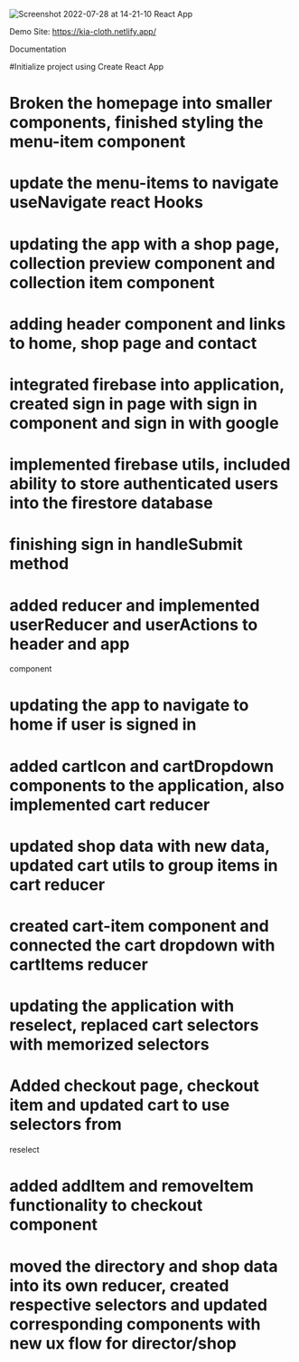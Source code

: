 ![Screenshot 2022-07-28 at 14-21-10 React App](https://user-images.githubusercontent.com/57706905/182349548-b355632b-5830-437b-a7a0-76941095af01.png)

Demo Site: https://kia-cloth.netlify.app/

Documentation

#Initialize project using Create React App
# Broken the homepage into smaller components, finished styling the menu-item component
# update the menu-items to navigate useNavigate react Hooks
# updating the app with a shop page, collection preview component and collection item component
# adding header component and links to home, shop page and contact
#  integrated firebase into application, created sign in page with sign in component and sign in with google
# implemented firebase utils, included ability to store authenticated users into the firestore database
#  finishing sign in handleSubmit method
# added reducer and implemented userReducer and userActions to header and app 
component
# updating the app to navigate to home if user is signed in
# added cartIcon and cartDropdown components to the application, also implemented cart reducer
# updated shop data with new data, updated cart utils to group items in cart reducer
#  created cart-item component and connected the cart dropdown with cartItems reducer
# updating the application with reselect, replaced cart selectors with memorized selectors
#  Added checkout page, checkout item and updated cart to use selectors from 
reselect
#  added addItem and removeItem functionality to checkout component
# moved the directory and shop data into its own reducer, created respective selectors and updated corresponding components with new ux flow for director/shop
